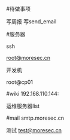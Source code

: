 #待做事项

写周报
写send_email

#服务器

ssh

root@moresec.cn

开发机

root@cp01


#wiki 192.168.110.144:


运维服务器list



#mail
smtp.moresec.cn

测试
test@moresec.cn
